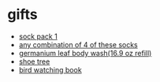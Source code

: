 # gifts

- [sock pack 1](https://www.americantrench.com/products/retro-sampler-holiday-box?variant=47432006500598)
- [any combination of 4 of these socks](https://www.americantrench.com/products/retro-solids-ss22?variant=47297455522038)
- [germanium leaf body wash(16.9 oz refill)](https://www.aesop.com/us/p/body-hand/body-cleansers-and-scrubs/geranium-leaf-body-cleanser/)
- [shoe tree](https://www.amazon.com/STRATTON-CEDAR-2-PACK-pairs-Medium/dp/B073Z67735?crid=31N1F24MGSWIT&dib=eyJ2IjoiMSJ9.9xSVgGRyyrm0BiZryrCtoyjC9r4TNUB5QH7gV42LC-fFKi1p2_o1pi5SddRskIbgjWOUdVkl8LYNz3Vw9gBJkcffV9TfnRtjnc06uBUc1IYZrT6WMfoudtN7L6M9AvIbW4FHjbzkaULJs64eGNoqBuSq22eA9-38w1-DRKRzKkZpkEG7eza6XI8YrTe-su_wZuJe6HXDzvK9zTWeRfukpR9TxQpTcf-KRRRwROXQIby7GQRhPVFg-wGmmIfugAuVsXTCoGHB5zveWMrDw8eV1vBkPiryGVoNKh6QmN7PPoI.gBA0ARQmdzKXbAQ1BLBndq2qdarykpDY3DH1AscQlHc&dib_tag=se&keywords=shoe+tree+cedar&qid=1733534870&sprefix=shoe+tree+cedar%2Caps%2C173&sr=8-5)
- [bird watching book](https://www.amazon.com/National-Geographic-Field-Guide-America/dp/1426218354?crid=3SM5CMZGNVLKW&dib=eyJ2IjoiMSJ9.0O-6YewgtX62xClleK6nVRyUkIFbhcS0dbeZy53XuVTGjHj071QN20LucGBJIEps.kmKdZOA6RqOdg_30M1ZKX2UOU0A8GeibHEEBpUQU7Mg&dib_tag=se&keywords=National+Geographic+Field+Guide+to+the+Birds+of+North+America%2C+7th+Edition&qid=1733544944&s=books&sprefix=national+geographic+field+guide+to+the+birds+of+north+america%2C+7th+edition%2Cstripbooks%2C262&sr=1-1)

